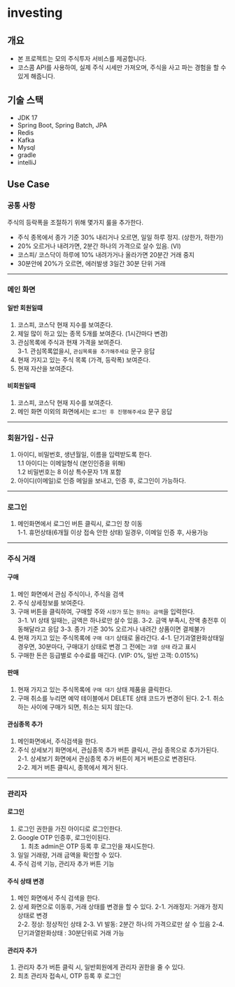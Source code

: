 # investing

## 개요

- 본 프로젝트는 모의 주식투자 서비스를 제공합니다.
- 코스콤 API를 사용하여, 실제 주식 시세만 가져오며, 주식을 사고 파는 경험을 할 수 있게 해줍니다.

## 기술 스택

- JDK 17
- Spring Boot, Spring Batch, JPA
- Redis
- Kafka
- Mysql
- gradle
- intelliJ

## Use Case

### 공통 사항

주식의 등락폭을 조절하기 위해 몇가지 룰을 추가한다.

- 주식 종목에서 종가 기준 30% 내리거나 오르면, 일일 하루 정지. (상한가, 하한가)
- 20% 오르거나 내려가면, 2분간 하나의 가격으로 살수 있음. (VI)
- 코스피/ 코스닥이 하루에 10% 내려가거나 올라가면 20분간 거래 중지
- 30분안에 20%가 오르면, 에러발생 3일간 30분 단위 거래

---

### 메인 화면

#### 일반 회원일떄

1. 코스피, 코스닥 현재 지수를 보여준다.
2. 제일 많이 하고 있는 종목 5개를 보여준다. (1시간마다 변경)
3. 관심목록에 주식과 현재 가격을 보여준다.  
    3-1. 관심목록없을시, ```관심목록을 추가해주세요``` 문구 응답
3. 현재 가지고 있는 주식 목록 (가격, 등락폭) 보여준다.
4. 현재 자산을 보여준다.

#### 비회원일때

1. 코스피, 코스닥 현재 지수를 보여준다.
2. 메인 화면 이외의 화면에서는 ```로그인 후 진행해주세요``` 문구 응답

---

### 회원가입 - 신규

1. 아이디, 비밀번호, 생년월일, 이름을 입력받도록 한다.  
  1.1 아이디는 이메일형식 (본인인증을 위해)  
  1.2 비밀번호는 8 이상 특수문자 1개 포함  
2. 아이디(이메일)로 인증 메일을 보내고, 인증 후, 로그인이 가능하다.


---

### 로그인

1. 메인화면에서 로그인 버튼 클릭시, 로그인 창 이동  
   1-1. 휴먼상태(6개월 이상 접속 안한 상태) 일경우, 이메일 인증 후, 사용가능

---

### 주식 거래

#### 구매

1. 메인 화면에서 관심 주식이나, 주식을 검색
2. 주식 상세정보를 보여준다.
3. 구매 버튼을 클릭하여, 구매할 주와 ```시장가``` 또는 ```원하는 금액```을 입력한다.  
   3-1. VI 상태 일때는, 금액은 하나로만 살수 있음.
   3-2. 금액 부족시, 잔액 충전후 이동해달라고 응답
   3-3. 종가 기준 30% 오르거나 내려간 상품이면 결제불가
4. 현재 가지고 있는 주식목록에 ```구매 대기``` 상태로 올라간다.
   4-1. 단기과열완화상태일 경우면, 30분마다, 구매대기 상태로 변경 그 전에는 ```과열 상태``` 라고 표시
5. 구매한 돈은 등급별로 수수료를 매긴다. (VIP: 0%, 일반 고객: 0.015%)

#### 판매

1. 현재 가지고 있는 주식목록에 ```구매 대기``` 상태 제품을 클릭한다.
2. 구매 취소를 누리면 예약 테이블에서 DELETE 상태 코드가 변경이 된다.
    2-1. 취소하는 사이에 구매가 되면, 취소는 되지 않는다.

#### 관심종목 추가

1. 메인화면에서, 주식검색을 한다.
2. 주식 상세보기 화면에서, 관심종목 추가 버튼 클릭시, 관심 종목으로 추가가된다.  
   2-1. 상세보기 화면에서 관심종목 추가 버튼이 제거 버튼으로 변경된다.  
   2-2. 제거 버튼 클릭시, 종목에서 제거 된다.

---

### 관리자

#### 로그인

1. 로그인 권한을 가진 아이디로 로그인한다.
2. Google OTP 인증후, 로그인이된다.
   1. 최초 admin은 OTP 등록 후 로그인을 재시도한다.
3. 일일 거래량, 거래 금액을 확인할 수 있다.
4. 주식 검색 기능, 관리자 추가 버튼 기능

#### 주식 상태 변경

1. 메인 화면에서 주식 검색을 한다.
2. 상세 화면으로 이동후, 거래 상태를 변경을 할 수 있다.
   2-1. 거래정지: 거래가 정지 상태로 변경  
   2-2. 정상:     정상적인 상태
   2-3. VI 발동:  2분간 하나의 가격으로만 살 수 있음
   2-4. 단기과열완화상태 : 30분단위로 거래 가능

#### 관리자 추가

1. 관리자 추가 버튼 클릭 시, 일반회원에게 관리자 권한을 줄 수 있다.
2. 최초 관리자 접속시, OTP 등록 후 로그인
